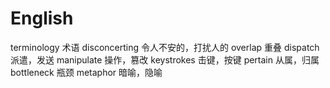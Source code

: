 # English

terminology 术语
disconcerting 令人不安的，打扰人的
overlap 重叠
dispatch 派遣，发送
manipulate 操作，篡改
keystrokes 击键，按键
pertain 从属，归属
bottleneck 瓶颈
metaphor 暗喻，隐喻
